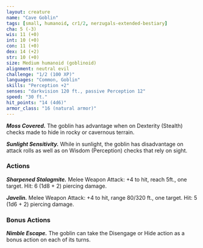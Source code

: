 ```yaml
---
layout: creature
name: "Cave Goblin"
tags: [small, humanoid, cr1/2, nerzugals-extended-bestiary]
cha: 5 (-3)
wis: 11 (+0)
int: 10 (+0)
con: 11 (+0)
dex: 14 (+2)
str: 10 (+0)
size: Medium humanoid (goblinoid)
alignment: neutral evil
challenge: "1/2 (100 XP)"
languages: "Common, Goblin"
skills: "Perception +2"
senses: "darkvision 120 ft., passive Perception 12"
speed: "30 ft."
hit_points: "14 (4d6)"
armor_class: "16 (natural armor)"
---
```


***Moss Covered.*** The goblin has advantage when on
Dexterity (Stealth) checks made to hide in rocky or
cavernous terrain.

***Sunlight Sensitivity.*** While in sunlight, the goblin has
disadvantage on attack rolls as well as on Wisdom
(Perception) checks that rely on sight.

### Actions

***Sharpened Stalagmite.*** Melee Weapon Attack: +4 to
hit, reach 5ft., one target. Hit: 6 (1d8 + 2) piercing
damage.

***Javelin.*** Melee Weapon Attack: +4 to hit, range
80/320 ft., one target. Hit: 5 (1d6 + 2) piercing
damage.

### Bonus Actions

***Nimble Escape.*** The goblin can take the Disengage
or Hide action as a bonus action on each of its
turns.
